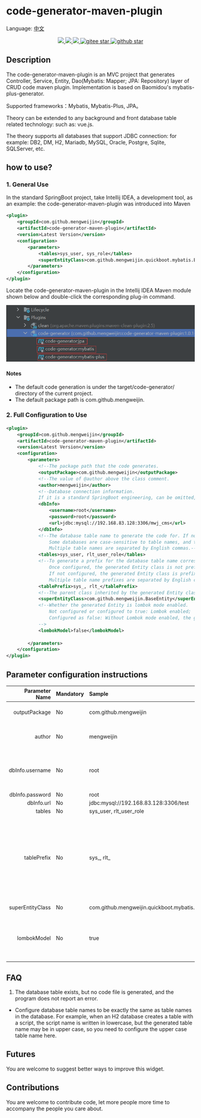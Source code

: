 # code-generator-maven-plugin

Language: [中文](README.zh.md)

<p align="center">	
	<a target="_blank" href="https://search.maven.org/search?q=g:%22com.github.mengweijin%22%20AND%20a:%22code-generator-maven-plugin%22">
		<img src="https://img.shields.io/maven-central/v/com.github.mengweijin/code-generator-maven-plugin" />
	</a>
	<a target="_blank" href="https://github.com/mengweijin/code-generator-maven-plugin/blob/master/LICENSE">
		<img src="https://img.shields.io/badge/license-Apache2.0-blue.svg" />
	</a>
	<a target="_blank" href="https://www.oracle.com/technetwork/java/javase/downloads/index.html">
		<img src="https://img.shields.io/badge/JDK-8+-green.svg" />
	</a>
	<a target="_blank" href="https://gitee.com/mengweijin/code-generator-maven-plugin/stargazers">
		<img src="https://gitee.com/mengweijin/code-generator-maven-plugin/badge/star.svg?theme=dark" alt='gitee star'/>
	</a>
	<a target="_blank" href='https://github.com/mengweijin/code-generator-maven-plugin'>
		<img src="https://img.shields.io/github/stars/mengweijin/code-generator-maven-plugin.svg?style=social" alt="github star"/>
	</a>
</p>

## Description
The code-generator-maven-plugin is an MVC project that generates Controller, Service, Entity, Dao(Mybatis: Mapper; JPA: Repository) layer of CRUD code maven plugin.
Implementation is based on Baomidou's mybatis-plus-generator.

Supported frameworks：Mybatis, Mybatis-Plus, JPA。

Theory can be extended to any background and front database table related technology: such as: vue.js.

The theory supports all databases that support JDBC connection: for example: DB2, DM, H2, Mariadb, MySQL, Oracle, Postgre, Sqlite, SQLServer, etc.

## how to use?
### 1. General Use
In the standard SpringBoot project, take Intellij IDEA, a development tool, as an example: the code-generator-maven-plugin was introduced into Maven
~~~~xml
<plugin>
    <groupId>com.github.mengweijin</groupId>
    <artifactId>code-generator-maven-plugin</artifactId>
    <version>Latest Version</version>
    <configuration>
        <parameters>
            <tables>sys_user, sys_role</tables>
            <superEntityClass>com.github.mengweijin.quickboot.mybatis.BaseEntity</superEntityClass>
        </parameters>
    </configuration>
</plugin>
~~~~
Locate the code-generator-maven-plugin in the Intellij IDEA Maven module shown below and double-click the corresponding plug-in command.

![image](docs/image/code-generator-maven-plugin.png)

#### Notes
* The default code generation is under the target/code-generator/ directory of the current project.
* The default package path is com.github.mengweijin.

### 2. Full Configuration to Use
~~~~xml
<plugin>
    <groupId>com.github.mengweijin</groupId>
    <artifactId>code-generator-maven-plugin</artifactId>
    <version>Latest Version</version>
    <configuration>
        <parameters>
            <!--The package path that the code generates.               Default：com.github.mengweijin-->
            <outputPackage>com.github.mengweijin</outputPackage>
            <!--The value of @author above the class comment.           Default：Gets the user name of the current computer.-->
            <author>mengweijin</author>
            <!--Database connection information. 
            If it is a standard SpringBoot engineering, can be omitted, it will automatically read application.Yml/yaml/properties file.-->
            <dbInfo>
                <username>root</username>
                <password>root</password>
                <url>jdbc:mysql://192.168.83.128:3306/mwj_cms</url>
            </dbInfo>
            <!--The database table name to generate the code for. If not configured, all the tables in the database will be generated.
                Some databases are case-sensitive to table names, and the table names that need to be configured are exactly the same as those in the database.
                Multiple table names are separated by English commas.-->
            <tables>sys_user, rlt_user_role</tables>
            <!--To generate a prefix for the database table name corresponding to the code. 
                Once configured, the generated Entity class is not prefixed with a table. Such as：User, UserRole.
                If not configured, the generated Entity class is prefixed with a table. Such as：SysUser, RltUserRole.
                Multiple table name prefixes are separated by English commas.-->
            <tablePrefix>sys_, rlt_</tablePrefix>
            <!--The parent class inherited by the generated Entity class.-->
            <superEntityClass>com.github.mengweijin.BaseEntity</superEntityClass>
            <!--Whether the generated Entity is lombok mode enabled.
                Not configured or configured to true: Lombok enabled;
                Configured as false: Without Lombok mode enabled, the generated Entity contains getter/setter/toString methods.
            -->
            <lombokModel>false</lombokModel>

        </parameters>
    </configuration>
</plugin>
~~~~

## Parameter configuration instructions
|Parameter Name|Mandatory|Sample|Description|
|---:|:---|:---|:---|
|outputPackage|No|com.github.mengweijin|The package path to code generation. The default: com.github.mengweijin|
|author|No|mengweijin|Class annotation with the @Author value above. Default: take the user name of the current computer|
|dbInfo.username|No|root|The database connection information. If it is a standard SpringBoot project, can be omitted, automatically read application.yml/yaml/properties file.|
|dbInfo.password|No|root|Same as above|
|dbInfo.url|No|jdbc:mysql://192.168.83.128:3306/test|Same as above|
|tables|No|sys_user, rlt_user_role|Same as above|
|tablePrefix|No|sys_, rlt_|The prefix of the database table name corresponding to the code to be generated. Once configured, the generated Entity class will no longer have a table prefix. For example, User, UserRole. If not configured, the generated Entity class is prefixed with a table. For example, SysUser, RltUserRole. Multiple table name prefixes are separated by commas.|
|superEntityClass|No|com.github.mengweijin.quickboot.mybatis.BaseEntity|The generated Entity class inherits the parent class.|
|lombokModel|No|true|Whether the generated Entity is Lombok enabled. Unconfigured or true: Enable Lombok mode; Set to false: If Lombok is not enabled, the generated entity contains getter/setter/toString methods.|

## FAQ
1. The database table exists, but no code file is generated, and the program does not report an error.
  * Configure database table names to be exactly the same as table names in the database.
  For example, when an H2 database creates a table with a script, the script name is written in lowercase,
  but the generated table name may be in upper case, so you need to configure the upper case table name here.

## Futures
You are welcome to suggest better ways to improve this widget.
## Contributions
You are welcome to contribute code, let more people more time to accompany the people you care about.
